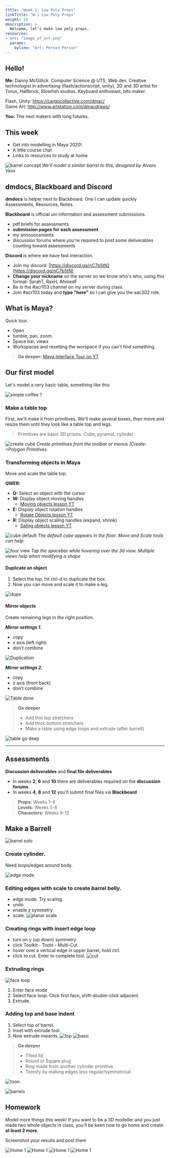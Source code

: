 ```yaml
---
title: "Week 1: Low Poly Props"
linkTitle: "W.1 Low Poly Props"
weight: 10
description: >
  Welcome, let's make low poly props.
resources:
- src: "image_of_art.png"
  params:
    byline: "Art: Person Person"
---
```


## Hello!

**Me:** Danny McGillick. Computer Science @ UTS, Web dev, Creative technologist in advertising (flash/actionscript, unity), 2D and 3D artist for Torus, Halfbrick, Blowfish studios. Keyboard enthusiast, bits maker.

Flash, Unity: <https://cargocollective.com/dmac/>  
Game Art: <http://www.artstation.com/dmacdraws/>

**You:** The next makers with long futures.

## This week

* Get into modelling in Maya 2020!
* A little course chat 
* Links to resources to study at home

![barrel concept](barrel_simple_solo.jpg)
_We'll model a similar barrel to this, designed by Alvaro Vera_

## dmdocs, Blackboard and Discord

**dmdocs** is helper next to Blackboard. One I can update quickly
Assessments, Resources, Notes.

**Blackboard** is official uni information and assessment submissions.
* pdf briefs for assessments
* **submission pages for each assessment** 
* my announcements
* discussion forums where you're required to post some deliverables counting toward assessments

**Discord** is where we have fast interaction. 
* Join my discord: [https://discord.gg/nC7b5tN](https://discord.gg/nC7b5tN)
* **Change your nickname** on the server so we know who's who, using this format: SarahT, RaxH, AhmedF
* Be in the #acr103 channel on my server during class. 
* Join #acr103 today and **type "here"** so I can give you the aac202 role.

## What is Maya?

Quick tour.
* Open
* tumble, pan, zoom.
* Space bar, views
* Workspaces and resetting the worspace if you can't find something.
  
> **Go deeper:** 
>  [Maya Interface Tour on YT](https://www.youtube.com/watch?v=okaC2_NxPYQ&list=PLD8E5717592CF5C26&index=10)

## Our first model

Let's model a very basic table, something like this:

![simple coffee 1](coffee_table_simple_01.jpg)

### Make a table top 
First, we'll make it from primitives. We'll make several boxes, then move and resize them until they look like a table top and legs.

> Primitives are basic 3D prisms. Cube, pyramid, cylinder.

![create cube](table_create_cube.png)
_Create primitives from the toolbar or menus (Create->Polygon Primitives_

### Transforming objects in Maya
Move and scale the table top.

**QWER:**
* **Q:** Select an object with the cursor
* **W:** Display object moving handles
  - [Moving objects lesson YT](https://www.youtube.com/watch?v=1n89UOtMI_Y&list=PLD8E5717592CF5C26&index=7)
* **E:** Display object rotation handles
  - [Rotate Objects lesson YT](https://www.youtube.com/watch?v=BvsN5GzxoHo&list=PLD8E5717592CF5C26&index=8)
* **R:** Display object scaling handles (expand, shrink)
  - [Saling objects lesson YT](https://www.youtube.com/watch?v=Kmuf2M9Nvp0&list=PLD8E5717592CF5C26&index=9)

![cube default](table_move_cube.png)
_The default cube appears in the floor. Move and Scale tools can help_

![four view](table_four_views.png)
_Tap the spacebar while hovering over the 3d view. Multiple views help when modifying a shape_

#### Duplicate an object

1) Select the top, hit ctrl-d to duplicate the box. 
2) Now you can move and scale it to make a leg.
   
![dupe](table_duplicate.png)

#### Mirror objects
Create remaining legs in the right position.

_**Mirror settings 1.**_
* copy
* x axis (left right)
* don't combine

![Duplication](table_mirror_options.png)

_**Mirror settings 2.**_
* copy
* z axis (front back)
* don't combine


![Table done](table_simple_done.png)

> **Go deeper**
> * Add thin top stretchers 
> * Add thick bottom stretchers
> * Make a table using edge loops and extrude (after barrell)

![table go deep](table_go_deeper.png)

---

## Assessments

**Discussion deliverables** and **final file deliverables**
* In weeks **2**, **6** and **10** there are deliverables required on the **discussion forums**
* In weeks **4**, **8** and **12** you'll submit final files via **Blackboard** 

> **Props:** Weeks 1-4  
> **Levels:** Weeks 5-8  
> **Characters:** Weeks 9-12  

## Make a Barrell

![barrel solo](barrel_simple_solo.jpg)

### Create cylinder.

Need loops/edges around body.

![edge mode](barrel_maya_edge_select.png)

### Editing edges with scale to create barrel belly.
  - edge mode. Try scaling.
  - undo
  - enable z symmetry
  - scale.
  ![planar scale](barrel_maya_scale_belly.png)

### Creating rings with insert edge loop

  - turn on y (up down) symmetry
  - click Toolkit - Tools - Multi-Cut
  - hover over a vertical edge in upper barrel, hold ctrl.
  - click to cut. Enter to complete tool.
  ![cut](barrel_maya_multi-cut.png)
  
### Extruding rings

![face loop](barrel_maya_loop_faces.png)

1. Enter face mode
2. Select face loop. Click first face, shift-double-click adjacent. 
3. Extrude.

### Adding top and base indent

1. Select top of barrel. 
2. Inset with extrude tool.
3. Now extrude inwards.
![top](barrel_maya_top.png)
![basic](barrel_maya_done.png)

> **Go deeper**
>- Tilted lid
>- Round or Square plug
>- Ring made from another cylinder primitive.
>- Toonify by making edges less regular/symmetrical

![toon](barrel_maya_toon.png)

![barrels](barrels_simple.jpg)

## Homework

Model more things this week! If you want to be a 3D modeller and you just made two whole objects in class, you'll be keen now to go home and create **at least 2 more**.

Screenshot your results and post them 

![Home 1](home_concepts_1.jpg)
![Home 1](home_concepts_2.png)
![Home 1](home_concepts_3.png)
![Home 1](home_concepts_4.jpg)